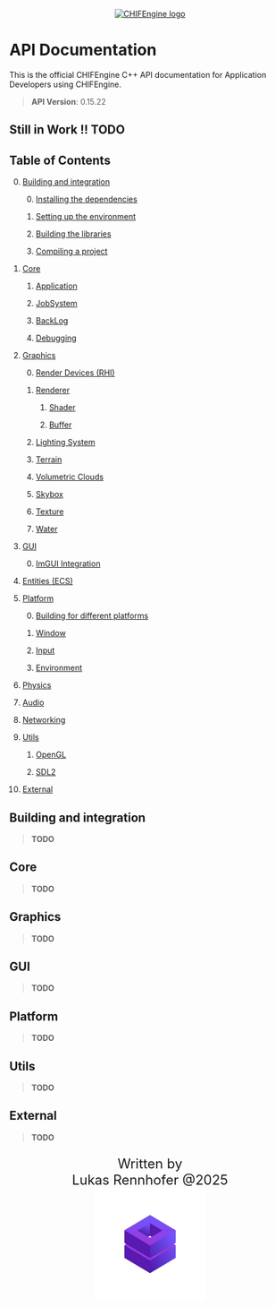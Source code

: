 <p align="center">
  <a href="https://voronoid.tech/">
    <img src="https://raw.githubusercontent.com/LukasRennhofer/CHIFEngine/refs/heads/main/config/assets/CHIFEngine_Logo_2_wbg.png" width="200" alt="CHIFEngine logo">
  </a>
</p>

# API Documentation

This is the official CHIFEngine C++ API documentation for Application Developers using CHIFEngine.

> **API Version**: 0.15.22

## Still in Work !! TODO

## Table of Contents

0. [Building and integration](#building-and-integration)

    0. [Installing the dependencies](#TODO)

    1. [Setting up the environment](#TODO)

    2. [Building the libraries](#TODO)

    3. [Compiling a project](#TODO)

1. [Core](#core)

    1. [Application](#TODO)

    2. [JobSystem](#TODO)

    3. [BackLog](#TODO)

    4. [Debugging](#TODO)

2. [Graphics](#graphics)

    0. [Render Devices (RHI)](#TODO)

    1. [Renderer](#TODO)

        1. [Shader](#TODO)

        2. [Buffer](#TODO)
    
    2. [Lighting System](#TODO)

    3. [Terrain](#TODO)

    4. [Volumetric Clouds](#TODO)

    5. [Skybox](#TODO)

    6. [Texture](#TODO)

    7. [Water](#TODO)

3. [GUI](#gui)

    0. [ImGUI Integration](#TODO)

4. [Entities (ECS)](#TODO)

5. [Platform](#Platform)
   
    0. [Building for different platforms](#TODO)

    1. [Window](#TODO)

    2. [Input](#TODO)
    
    3. [Environment](#TODO)


6. [Physics](#TODO)

7. [Audio](#TODO)

8. [Networking](#TODO)

9. [Utils](#utils)
   
   1. [OpenGL](#TODO)

   2. [SDL2](#TODO)

10. [External](#external)



## Building and integration
> **TODO**
## Core
> **TODO**
## Graphics
> **TODO**
## GUI
> **TODO**
## Platform
> **TODO**
## Utils
> **TODO**
## External
> **TODO**

<p style="font-size: 24px;" align="center">
  Written by
  <br>
  Lukas Rennhofer @2025
  <br>
  <a href="https://voronoid.tech/">
    <img src="https://raw.githubusercontent.com/LukasRennhofer/CHIFEngine/refs/heads/main/config/assets/LRDevLogoBig.png" width="200" alt="LRDev Logo">
  </a>
</p>